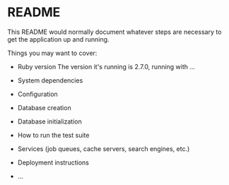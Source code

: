 # README

This README would normally document whatever steps are necessary to get the
application up and running.

Things you may want to cover:

* Ruby version
The version it's running is 2.7.0, running with ... 
* System dependencies

* Configuration

* Database creation

* Database initialization

* How to run the test suite

* Services (job queues, cache servers, search engines, etc.)

* Deployment instructions

* ...
